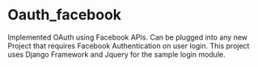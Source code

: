 # Oauth_facebook
Implemented OAuth using Facebook APIs. 
Can be plugged into any new Project that requires Facebook Authentication on user login. This project uses Django Framework and Jquery for the sample login module.
